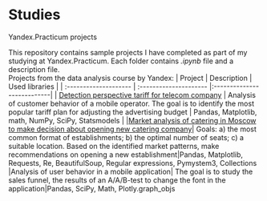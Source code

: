 # Studies
Yandex.Practicum projects 

This repository contains sample projects I have completed as part of my studying at Yandex.Practicum. Each folder contains *.ipynb* file and a description file. \
Projects from the data analysis course by Yandex:
| Project              | Description         | Used libraries                 |
| :-------------------- | :--------------------- |:---------------------------|
| [Detection perspective tariff for telecom company](https://github.com/Aliya66/Studies/tree/main/Telecom) | Analysis of customer behavior of a mobile operator. The goal is to identify the most popular tariff plan for adjusting the advertising budget | Pandas, Matplotlib,  math, NumPy, SciPy, Statsmodels |
|[Market analysis of catering in Moscow to make decision about opening new catering company](https://github.com/Aliya66/Studies/tree/main/To_eat)| Goals: a) the most common format of establishments; b) the optimal number of seats; c) a suitable location. Based on the identified market patterns, make recommendations on opening a new establishment|Pandas, Matplotlib, Requests, Re, BeautifulSoup, Regular expressions, Pymystem3, Collections
|Analysis of user behavior in a mobile application| The goal is to study the sales funnel, the results of an A/A/B-test to change the font in the application|Pandas, SciPy, Math, Plotly.graph_objs
